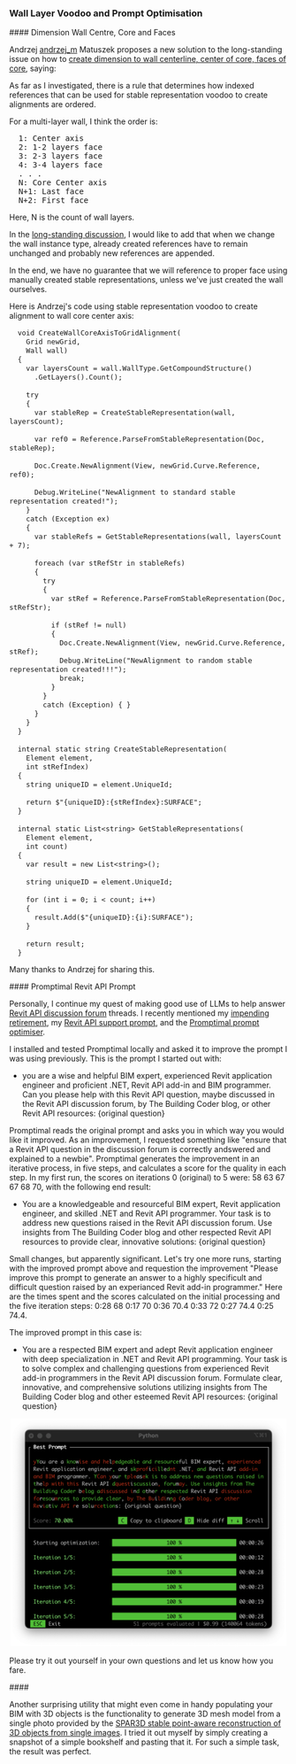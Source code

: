 <head>
<meta http-equiv="Content-Type" content="text/html; charset=utf-8">
<link rel="stylesheet" type="text/css" href="bc.css">

<!--
https://prismjs.com
<pre><code class="language-cs">
-->
<link href="https://cdn.jsdelivr.net/npm/prismjs@1.29.0/themes/prism.min.css" rel="stylesheet" />
<script src="https://cdn.jsdelivr.net/npm/prismjs@1.29.0/components/prism-core.min.js"></script>
<script src="https://cdn.jsdelivr.net/npm/prismjs@1.29.0/plugins/autoloader/prism-autoloader.min.js"></script>
<style> code[class*=language-], pre[class*=language-] { font-size : 90%; } </style>

</head>

<!--

####<a name="14"></a> Create dimension to wall centerline, center of core, faces of core
  Create dimension to wall centerline, center of core, faces of core
  https://forums.autodesk.com/t5/revit-api-forum/create-dimension-to-wall-centerline-center-of-core-faces-of-core/m-p/13226893#M83096
  Code to create alignment to wall core center axis: (works as described above)

- i installed and tested promptimal
  /Users/jta/a/doc/revit/tbc/git/a/img/promptimal.png
  you are a wise and helpful BIM expert, experienced Revit application engineer and proficient .NET, Revit API add-in and BIM programmer. Can you please help with this Revit API question, maybe discussed in the Revit API discussion forum, by The Building Coder blog, or other Revit API resources: {original question}
  Score on iterations 0 (original) to 5: 58 63 67 67 68 70
  You are a knowledgeable and resourceful BIM expert, Revit application engineer, and skilled .NET and Revit API programmer. Your task is to address new questions raised in the Revit API discussion forum. Use insights from The Building Coder blog and other respected Revit API resources to provide clear, innovative solutions: {original question}

- generate 3D mesh model from a single photo
  https://huggingface.co/spaces/stabilityai/stable-point-aware-3d

twitter:

for #RevitAPI @AutodeskRevit
#BIM @DynamoBIM

&ndash; ...

linkedin:



#BIM #DynamoBIM #AutodeskAPS #Revit #API #IFC #SDK #Autodesk #AEC #adsk

the [Revit API discussion forum](http://forums.autodesk.com/t5/revit-api-forum/bd-p/160) thread

<center>
<img src="img/" alt="" title="" width="600"/>
<p style="font-size: 80%; font-style:italic"></p>
<a href="img/.gif"><p style="font-size: 80%; font-style:italic">Click for animation</p></a>
</center>

-->

### Wall Layer Voodoo and Prompt Optimisation



####<a name="2"></a> Dimension Wall Centre, Core and Faces

Andrzej [andrzej_m](https://forums.autodesk.com/t5/user/viewprofilepage/user-id/5857784) Matuszek proposes
a new solution to the long-standing issue on how
to [create dimension to wall centerline, center of core, faces of core](https://forums.autodesk.com/t5/revit-api-forum/create-dimension-to-wall-centerline-center-of-core-faces-of-core/m-p/13226893#M83096),
saying:

As far as I investigated, there is a rule that determines how indexed references that can be used for stable representation voodoo to create alignments are ordered.

For a multi-layer wall, I think the order is:

<pre>
  1: Center axis
  2: 1-2 layers face
  3: 2-3 layers face
  4: 3-4 layers face
  . . .
  N: Core Center axis
  N+1: Last face
  N+2: First face
</pre>

Here, N is the count of wall layers.

In the [long-standing discussion](https://forums.autodesk.com/t5/revit-api-forum/create-dimension-to-wall-centerline-center-of-core-faces-of-core/m-p/13226893),
I would like to add that when we change the wall instance type, already created references have to remain unchanged and probably new references are appended.

In the end, we have no guarantee that we will reference to proper face using manually created stable representations, unless we've just created the wall ourselves.

Here is Andrzej's code using stable representation voodoo to create alignment to wall core center axis:

<pre><code class="language-cs">  void CreateWallCoreAxisToGridAlignment(
    Grid newGrid,
    Wall wall)
  {
    var layersCount = wall.WallType.GetCompoundStructure()
      .GetLayers().Count();

    try
    {
      var stableRep = CreateStableRepresentation(wall, layersCount);

      var ref0 = Reference.ParseFromStableRepresentation(Doc, stableRep);

      Doc.Create.NewAlignment(View, newGrid.Curve.Reference, ref0);

      Debug.WriteLine("NewAlignment to standard stable representation created!");
    }
    catch (Exception ex)
    {
      var stableRefs = GetStableRepresentations(wall, layersCount + 7);

      foreach (var stRefStr in stableRefs)
      {
        try
        {
          var stRef = Reference.ParseFromStableRepresentation(Doc, stRefStr);

          if (stRef != null)
          {
            Doc.Create.NewAlignment(View, newGrid.Curve.Reference, stRef);
            Debug.WriteLine("NewAlignment to random stable representation created!!!");
            break;
          }
        }
        catch (Exception) { }
      }
    }
  }

  internal static string CreateStableRepresentation(
    Element element,
    int stRefIndex)
  {
    string uniqueID = element.UniqueId;

    return $"{uniqueID}:{stRefIndex}:SURFACE";
  }

  internal static List&lt;string&gt; GetStableRepresentations(
    Element element,
    int count)
  {
    var result = new List&lt;string&gt;();

    string uniqueID = element.UniqueId;

    for (int i = 0; i < count; i++)
    {
      result.Add($"{uniqueID}:{i}:SURFACE");
    }

    return result;
  }</code></pre>

Many thanks to Andrzej for sharing this.

####<a name="3"></a> Promptimal Revit API Prompt

Personally, I continue my quest of making good use of LLMs to help
answer [Revit API discussion forum](http://forums.autodesk.com/t5/revit-api-forum/bd-p/160) threads.
I recently mentioned
my [impending retirement](https://thebuildingcoder.typepad.com/blog/2025/01/back-again-to-unit-test-icons-viewports-and-more.html#3),
my [Revit API support prompt](https://thebuildingcoder.typepad.com/blog/2025/01/llm-prompting-rag-ingestion-and-new-projects.html#5), and
the [Promptimal prompt optimiser](https://thebuildingcoder.typepad.com/blog/2025/01/llm-prompting-rag-ingestion-and-new-projects.html#7).

I installed and tested Promptimal locally and asked it to improve the prompt I was using previously.
This is the prompt I started out with:

- you are a wise and helpful BIM expert, experienced Revit application engineer and proficient .NET, Revit API add-in and BIM programmer. Can you please help with this Revit API question, maybe discussed in the Revit API discussion forum, by The Building Coder blog, or other Revit API resources: {original question}

Promptimal reads the original prompt and asks you in which way you would like it improved.
As an improvement, I requested something like "ensure that a Revit API question in the discussion forum is correctly andswered and explained to a newbie".
Promptimal generates the improvement in an iterative process, in five steps, and calculates a score for the quality in each step.
In my first run, the scores on iterations 0 (original) to 5 were: 58 63 67 67 68 70, with the following end result:

- You are a knowledgeable and resourceful BIM expert, Revit application engineer, and skilled .NET and Revit API programmer. Your task is to address new questions raised in the Revit API discussion forum. Use insights from The Building Coder blog and other respected Revit API resources to provide clear, innovative solutions: {original question}

Small changes, but apparently significant.
Let's try one more runs, starting with the improved prompt above and requestion the improvement "Please improve this prompt to generate an answer to a highly specificult and difficult question raised by an experianced Revit add-in programmer."
Here are the times spent and the scores calculated on the initial processing and the five iteration steps: 0:28 68 0:17 70 0:36 70.4 0:33 72 0:27 74.4 0:25 74.4.

The improved prompt in this case is:

- You are a respected BIM expert and adept Revit application engineer with deep specialization in .NET and Revit API programming. Your task is to solve complex and challenging questions from experienced Revit add-in programmers in the Revit API discussion forum. Formulate clear, innovative, and comprehensive solutions utilizing insights from The Building Coder blog and other esteemed Revit API resources: {original question}

<center>
<img src="img/promptimal.png" alt="Promptimal" title="Promptimal" width="500"/>
</center>

Please try it out yourself in your own questions and let us know how you fare.

####<a name="4"></a>

Another surprising utility that might even come in handy populating your BIM with 3D objects is the functionality to generate 3D mesh model from a single photo provided by
the [SPAR3D stable point-aware reconstruction of 3D objects from single images](https://huggingface.co/spaces/stabilityai/stable-point-aware-3d).
I tried it out myself by simply creating a snapshot of a simple bookshelf and pasting that it.
For such a simple task, the result was perfect.

